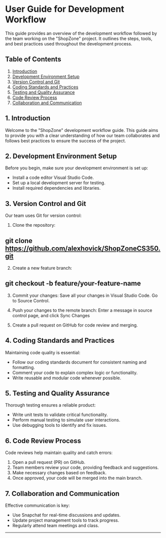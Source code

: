 # User Guide for Development Workflow

This guide provides an overview of the development workflow followed by the team working on the "ShopZone" project. It outlines the steps, tools, and best practices used throughout the development process.

## Table of Contents

1. [Introduction](#introduction)
2. [Development Environment Setup](#development-environment-setup)
3. [Version Control and Git](#version-control-and-git)
4. [Coding Standards and Practices](#coding-standards-and-practices)
5. [Testing and Quality Assurance](#testing-and-quality-assurance)
6. [Code Review Process](#code-review-process)
7. [Collaboration and Communication](#collaboration-and-communication)

## 1. Introduction

Welcome to the "ShopZone" development workflow guide. This guide aims to provide you with a clear understanding of how our team collaborates and follows best practices to ensure the success of the project.

## 2. Development Environment Setup

Before you begin, make sure your development environment is set up:

- Install a code editor Visual Studio Code.
- Set up a local development server for testing.
- Install required dependencies and libraries.

## 3. Version Control and Git

Our team uses Git for version control:

1. Clone the repository:
## git clone https://github.com/alexhovick/ShopZoneCS350.git

2. Create a new feature branch:
## git checkout -b feature/your-feature-name


3. Commit your changes:
Save all your changes in Visual Studio Code. Go to Source Control. 

4. Push your changes to the remote branch:
Enter a message in source control page, and click Sync Changes

5. Create a pull request on GitHub for code review and merging.

## 4. Coding Standards and Practices

Maintaining code quality is essential:

- Follow our coding standards document for consistent naming and formatting.
- Comment your code to explain complex logic or functionality.
- Write reusable and modular code whenever possible.

## 5. Testing and Quality Assurance

Thorough testing ensures a reliable product:

- Write unit tests to validate critical functionality.
- Perform manual testing to simulate user interactions.
- Use debugging tools to identify and fix issues.

## 6. Code Review Process

Code reviews help maintain quality and catch errors:

1. Open a pull request (PR) on GitHub.
2. Team members review your code, providing feedback and suggestions.
3. Make necessary changes based on feedback.
4. Once approved, your code will be merged into the main branch.

## 7. Collaboration and Communication

Effective communication is key:

- Use Snapchat for real-time discussions and updates.
- Update project management tools to track progress.
- Regularly attend team meetings and class.

---



